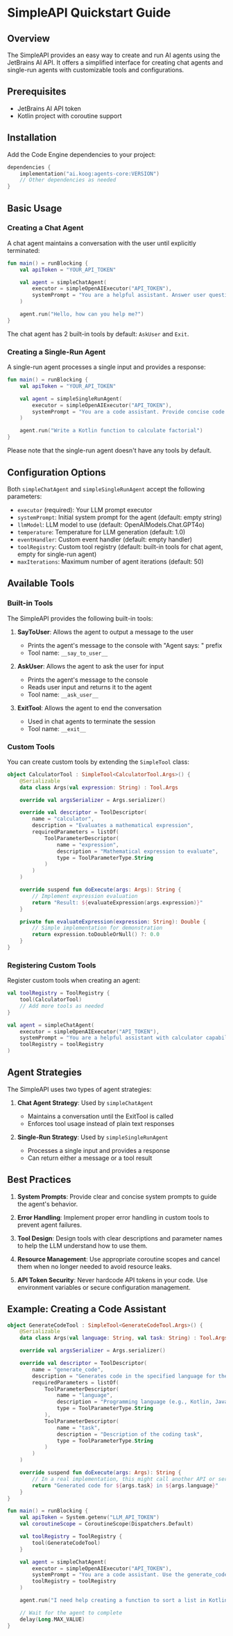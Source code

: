 # SimpleAPI Quickstart Guide

## Overview

The SimpleAPI provides an easy way to create and run AI agents using the JetBrains AI API. It offers a simplified interface for creating chat agents and single-run agents with customizable tools and configurations.

## Prerequisites

- JetBrains AI API token
- Kotlin project with coroutine support

## Installation

Add the Code Engine dependencies to your project:

```kotlin
dependencies {
    implementation("ai.koog:agents-core:VERSION")
    // Other dependencies as needed
}
```

## Basic Usage

### Creating a Chat Agent

A chat agent maintains a conversation with the user until explicitly terminated:

```kotlin
fun main() = runBlocking {
    val apiToken = "YOUR_API_TOKEN"

    val agent = simpleChatAgent(
        executor = simpleOpenAIExecutor("API_TOKEN"),
        systemPrompt = "You are a helpful assistant. Answer user questions concisely."
    )

    agent.run("Hello, how can you help me?")
}
```

The chat agent has 2 built-in tools by default: `AskUser` and `Exit`.

### Creating a Single-Run Agent

A single-run agent processes a single input and provides a response:

```kotlin
fun main() = runBlocking {
    val apiToken = "YOUR_API_TOKEN"

    val agent = simpleSingleRunAgent(
        executor = simpleOpenAIExecutor("API_TOKEN"),
        systemPrompt = "You are a code assistant. Provide concise code examples."
    )

    agent.run("Write a Kotlin function to calculate factorial")
}
```

Please note that the single-run agent doesn't have any tools by default.

## Configuration Options

Both `simpleChatAgent` and `simpleSingleRunAgent` accept the following parameters:

- `executor` (required): Your LLM prompt executor
- `systemPrompt`: Initial system prompt for the agent (default: empty string)
- `llmModel`: LLM model to use (default: OpenAIModels.Chat.GPT4o)
- `temperature`: Temperature for LLM generation (default: 1.0)
- `eventHandler`: Custom event handler (default: empty handler)
- `toolRegistry`: Custom tool registry (default: built-in tools for chat agent, empty for single-run agent)
- `maxIterations`: Maximum number of agent iterations (default: 50)

## Available Tools

### Built-in Tools

The SimpleAPI provides the following built-in tools:

1. **SayToUser**: Allows the agent to output a message to the user
   - Prints the agent's message to the console with "Agent says: " prefix
   - Tool name: `__say_to_user__`

2. **AskUser**: Allows the agent to ask the user for input
   - Prints the agent's message to the console
   - Reads user input and returns it to the agent
   - Tool name: `__ask_user__`

3. **ExitTool**: Allows the agent to end the conversation
   - Used in chat agents to terminate the session
   - Tool name: `__exit__`

### Custom Tools

You can create custom tools by extending the `SimpleTool` class:

```kotlin
object CalculatorTool : SimpleTool<CalculatorTool.Args>() {
    @Serializable
    data class Args(val expression: String) : Tool.Args

    override val argsSerializer = Args.serializer()

    override val descriptor = ToolDescriptor(
        name = "calculator",
        description = "Evaluates a mathematical expression",
        requiredParameters = listOf(
            ToolParameterDescriptor(
                name = "expression",
                description = "Mathematical expression to evaluate",
                type = ToolParameterType.String
            )
        )
    )

    override suspend fun doExecute(args: Args): String {
        // Implement expression evaluation
        return "Result: ${evaluateExpression(args.expression)}"
    }

    private fun evaluateExpression(expression: String): Double {
        // Simple implementation for demonstration
        return expression.toDoubleOrNull() ?: 0.0
    }
}
```

### Registering Custom Tools

Register custom tools when creating an agent:

```kotlin
val toolRegistry = ToolRegistry {
    tool(CalculatorTool)
    // Add more tools as needed
}

val agent = simpleChatAgent(
    executor = simpleOpenAIExecutor("API_TOKEN"),
    systemPrompt = "You are a helpful assistant with calculator capabilities.",
    toolRegistry = toolRegistry
)
```

## Agent Strategies

The SimpleAPI uses two types of agent strategies:

1. **Chat Agent Strategy**: Used by `simpleChatAgent`
   - Maintains a conversation until the ExitTool is called
   - Enforces tool usage instead of plain text responses

2. **Single-Run Strategy**: Used by `simpleSingleRunAgent`
   - Processes a single input and provides a response
   - Can return either a message or a tool result

## Best Practices

1. **System Prompts**: Provide clear and concise system prompts to guide the agent's behavior.

2. **Error Handling**: Implement proper error handling in custom tools to prevent agent failures.

3. **Tool Design**: Design tools with clear descriptions and parameter names to help the LLM understand how to use them.

4. **Resource Management**: Use appropriate coroutine scopes and cancel them when no longer needed to avoid resource leaks.

5. **API Token Security**: Never hardcode API tokens in your code. Use environment variables or secure configuration management.

## Example: Creating a Code Assistant

```kotlin
object GenerateCodeTool : SimpleTool<GenerateCodeTool.Args>() {
    @Serializable
    data class Args(val language: String, val task: String) : Tool.Args

    override val argsSerializer = Args.serializer()

    override val descriptor = ToolDescriptor(
        name = "generate_code",
        description = "Generates code in the specified language for the given task",
        requiredParameters = listOf(
            ToolParameterDescriptor(
                name = "language",
                description = "Programming language (e.g., Kotlin, Java, Python)",
                type = ToolParameterType.String
            ),
            ToolParameterDescriptor(
                name = "task",
                description = "Description of the coding task",
                type = ToolParameterType.String
            )
        )
    )

    override suspend fun doExecute(args: Args): String {
        // In a real implementation, this might call another API or service
        return "Generated code for ${args.task} in ${args.language}"
    }
}

fun main() = runBlocking {
    val apiToken = System.getenv("LLM_API_TOKEN")
    val coroutineScope = CoroutineScope(Dispatchers.Default)

    val toolRegistry = ToolRegistry {
        tool(GenerateCodeTool)
    }

    val agent = simpleChatAgent(
        executor = simpleOpenAIExecutor("API_TOKEN"),
        systemPrompt = "You are a code assistant. Use the generate_code tool to create code examples.",
        toolRegistry = toolRegistry
    )

    agent.run("I need help creating a function to sort a list in Kotlin")

    // Wait for the agent to complete
    delay(Long.MAX_VALUE)
}
```